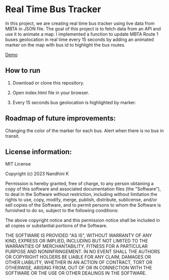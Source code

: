 # Real Time Bus Tracker

In this project, we are creating real time bus tracker using live data
from MBTA in JSON file. The goal of this project is to fetch data from
an API and use it to animate a map. I implemented a function to update
MBTA Route 1 buses geolocation in real time every 15 seconds by adding
an animated marker on the map with bus id to highlight the bus routes.

[Demo](https://nandhinikarvendhan.github.io/Real-Time-Bus-Tracker/)

## How to run

1. Download or clone this repository.

2. Open index.html file in your browser.

3. Every 15 seconds bus geolocation is highlighted by marker.

## Roadmap of future improvements:

Changing the color of the marker for each bus.
Alert when there is no bus in transit.

## License information:

MIT License

Copyright (c) 2023 Nandhini K

Permission is hereby granted, free of charge, to any person obtaining a copy
of this software and associated documentation files (the "Software"), to deal
in the Software without restriction, including without limitation the rights
to use, copy, modify, merge, publish, distribute, sublicense, and/or sell
copies of the Software, and to permit persons to whom the Software is
furnished to do so, subject to the following conditions:

The above copyright notice and this permission notice shall be included in all
copies or substantial portions of the Software.

THE SOFTWARE IS PROVIDED "AS IS", WITHOUT WARRANTY OF ANY KIND, EXPRESS OR
IMPLIED, INCLUDING BUT NOT LIMITED TO THE WARRANTIES OF MERCHANTABILITY,
FITNESS FOR A PARTICULAR PURPOSE AND NONINFRINGEMENT. IN NO EVENT SHALL THE
AUTHORS OR COPYRIGHT HOLDERS BE LIABLE FOR ANY CLAIM, DAMAGES OR OTHER
LIABILITY, WHETHER IN AN ACTION OF CONTRACT, TORT OR OTHERWISE, ARISING FROM,
OUT OF OR IN CONNECTION WITH THE SOFTWARE OR THE USE OR OTHER DEALINGS IN THE
SOFTWARE.
